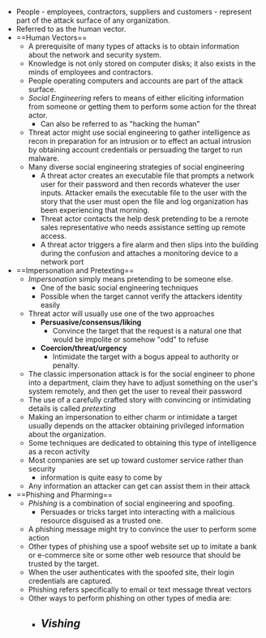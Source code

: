 - People - employees, contractors, suppliers and customers - represent part of the attack surface of any organization.
- Referred to as the human vector.
- ==Human Vectors==
	- A prerequisite of many types of attacks is to obtain information about the network and security system.
	- Knowledge is not only stored on computer disks; it also exists in the minds of employees and contractors.
	- People operating computers and accounts are part of the attack surface.
	- *Social Engineering* refers to means of either eliciting information from someone or getting them to perform some action for the threat actor.
		- Can also be referred to as "hacking the human"
	- Threat actor might use social engineering to gather intelligence as recon in preparation for an intrusion or to effect an actual intrusion by obtaining account credentials or persuading the target to run malware.
	- Many diverse social engineering strategies of social engineering
		- A threat actor creates an executable file that prompts a network user for their password and then records whatever the user inputs. Attacker emails the executable file to the user with the story that the user must open the file and log organization has been experiencing that morning.
		- Threat actor contacts the help desk pretending to be a remote sales representative who needs assistance setting up remote access.
		- A threat actor triggers a fire alarm and then slips into the building during the confusion and attaches a monitoring device to a network port
- ==Impersonation and Pretexting==
	- *Impersonation* simply means pretending to be someone else.
		- One of the basic social engineering techniques
		- Possible when the target cannot verify the attackers identity easily
	- Threat actor will usually use one of the two approaches
		- **Persuasive/consensus/liking**
			- Convince the target that the request is a natural one that would be impolite or somehow "odd" to refuse
		- **Coercion/threat/urgency**
			- Intimidate the target with a bogus appeal to authority or penalty.
	- The classic impersonation attack is for the social engineer to phone into a department, claim they have to adjust something on the user's system remotely, and then get the user to reveal their password
	- The use of a carefully crafted story with convincing or intimidating details is called *pretexting*
	- Making an impersonation to either charm or intimidate a target usually depends on the attacker obtaining privileged information about the organization.
	- Some techniques are dedicated to obtaining this type of intelligence as a recon activity
	- Most companies are set up toward customer service rather than security
		- information is quite easy to come by
	- Any information an attacker can get can assist them in their attack
- ==Phishing and Pharming==
	- *Phishing* is a combination of social engineering and spoofing.
		- Persuades or tricks target into interacting with a malicious resource disguised as a trusted one.
	- A phishing message might try to convince the user to perform some action
	- Other types of phishing use a spoof website set up to imitate a bank or e-commerce site or some other web resource that should be trusted by the target.
	- When the user authenticates with the spoofed site, their login credentials are captured.
	- Phishing refers specifically to email or text message threat vectors
	- Other ways to perform phishing on other types of media are:
		- *Vishing*
			- 